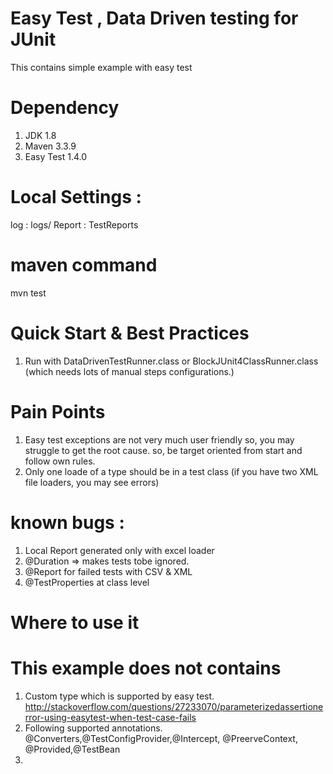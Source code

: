 # Easy Test , Data Driven testing for JUnit
This contains simple example with easy test

# Dependency 
1. JDK 1.8
2. Maven 3.3.9
3. Easy Test 1.4.0

# Local Settings : 
log : logs/
Report : TestReports

# maven command
mvn test

# Quick Start & Best Practices 
1. Run with DataDrivenTestRunner.class or BlockJUnit4ClassRunner.class (which needs lots of manual steps configurations.) 


# Pain Points
1. Easy test exceptions are not very much user friendly so, you may struggle to get the root cause. so, be target oriented from start and follow own rules.
2. Only one loade of a type should be in a test class (if you have two XML file loaders, you may see errors)

# known bugs : 
1. Local Report generated only with excel loader 
2. @Duration => makes tests tobe ignored.
3. @Report for failed tests with CSV & XML
4. @TestProperties at class level

# Where to use it

# This example does not contains 
1. Custom type which is supported by easy test. 
http://stackoverflow.com/questions/27233070/parameterizedassertionerror-using-easytest-when-test-case-fails
2. Following supported annotations.
 @Converters,@TestConfigProvider,@Intercept, @PreerveContext, @Provided,@TestBean
3. 